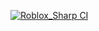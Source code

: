 [![Roblox_Sharp CI](https://github.com/Bab-exe/Roblox_Sharp/actions/workflows/dotnet.yml/badge.svg)](https://github.com/Bab-exe/Roblox_Sharp/actions/workflows/dotnet.yml)
